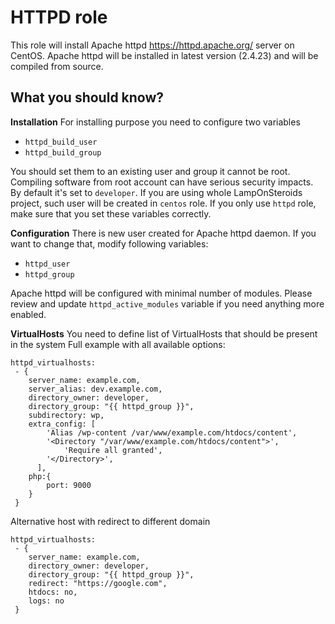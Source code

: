 HTTPD role
==========

This role will install Apache httpd https://httpd.apache.org/ server on CentOS.
Apache httpd will be installed in latest version (2.4.23) and will be compiled from source.

What you should know?
---------------------

**Installation**
For installing purpose you need to configure two variables
 - `httpd_build_user`
 - `httpd_build_group`
 
You should set them to an existing user and group it cannot be root. Compiling software from root account can have serious security impacts.
By default it's set to `developer`. If you are using whole LampOnSteroids project, such user will be created in `centos` role.
If you only use `httpd` role, make sure that you set these variables correctly.

**Configuration**
There is new user created for Apache httpd daemon. If you want to change that, modify following variables:
 - `httpd_user`
 - `httpd_group`
 
Apache httpd will be configured with minimal number of modules. Please review and update `httpd_active_modules` variable if you need anything more enabled.

**VirtualHosts**
You need to define list of VirtualHosts that should be present in the system
Full example with all available options:

```
httpd_virtualhosts:
 - {
    server_name: example.com,
    server_alias: dev.example.com,
    directory_owner: developer,
    directory_group: "{{ httpd_group }}",
    subdirectory: wp,
    extra_config: [
        'Alias /wp-content /var/www/example.com/htdocs/content',
        '<Directory "/var/www/example.com/htdocs/content">',
            'Require all granted',
        '</Directory>',
      ],
    php:{
        port: 9000
    }
 }
```

Alternative host with redirect to different domain
```
httpd_virtualhosts:
 - {
    server_name: example.com,
    directory_owner: developer,
    directory_group: "{{ httpd_group }}",
    redirect: "https://google.com",
    htdocs: no,
    logs: no
 }
```
